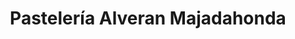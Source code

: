 ---
title: "Pastelería Alveran Majadahonda"
url: /majadahonda/pasteleria-alveran-majadahonda/
shop: Konditorei
---